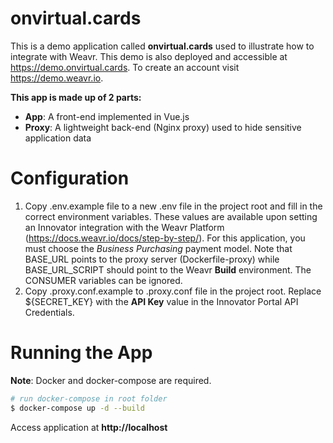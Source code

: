 # onvirtual.cards

This is a demo application called **onvirtual.cards** used to illustrate how to integrate with Weavr.  This demo is also deployed and accessible at https://demo.onvirtual.cards.  To create an account visit https://demo.weavr.io.

**This app is made up of 2 parts:**
- **App**: A front-end implemented in Vue.js
- **Proxy**: A lightweight back-end (Nginx proxy) used to hide sensitive application data

# Configuration
1. Copy .env.example file to a new .env file in the project root and fill in the correct environment variables.  These values are available upon setting an Innovator integration with the Weavr Platform (https://docs.weavr.io/docs/step-by-step/).  For this application, you must choose the *Business Purchasing* payment model. Note that BASE_URL points to the proxy server (Dockerfile-proxy) while BASE_URL_SCRIPT should point to the Weavr **Build** environment. The CONSUMER variables can be ignored. 
2. Copy .proxy.conf.example to .proxy.conf file in the project root. Replace ${SECRET_KEY} with the **API Key** value in the Innovator Portal API Credentials.

# Running the App

**Note**: Docker and docker-compose are required.
``` bash
# run docker-compose in root folder
$ docker-compose up -d --build
```
Access application at **http://localhost**